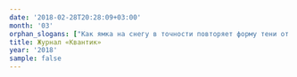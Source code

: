 ```yaml
---
date: '2018-02-28T20:28:09+03:00'
month: '03'
orphan_slogans: ["Как ямка на снегу в точности повторяет форму тени от растения?", "Какие многогранники из трубочек изгибаются?", "О сеансах одновременной игры.", "Как получить раздутую бутылку?", "Какая из трёх историй – грубая ложь?", "Несколько задач о разбиении треугольника и четырёхугольника на равнобедренные треугольники.", "Избранные задачи Нижегородской математической олимпиады.", "По отрывкам литературных произведений восстановите соотношение ценности серебра, меди и ассигнаций в русских деньгах XIX века.", "Несколько задач, где нужно составить симметричную фигуру из одинаковых элементов.", "Кто быстрее, самолёт и автомобиль?",]
title: Журнал «Квантик»
year: '2018'
sample: false
---
```

